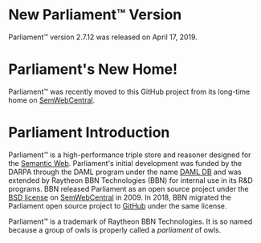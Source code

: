 # New Parliament™ Version

Parliament™ version 2.7.12 was released on April 17, 2019.

# Parliament's New Home!

Parliament™ was recently moved to this GitHub project from its long-time home on [SemWebCentral](http://parliament.semwebcentral.org/).

# Parliament Introduction

Parliament™ is a high-performance triple store and reasoner designed for the [Semantic Web](http://www.w3.org/2001/sw/).  Parliament's initial development was funded by the DARPA through the DAML program under the name [DAML DB](http://www.daml.org/2001/09/damldb/) and was extended by Raytheon BBN Technologies (BBN) for internal use in its R&D programs.  BBN released Parliament as an open source project under the [BSD license](http://opensource.org/licenses/bsd-license.php) on [SemWebCentral](http://parliament.semwebcentral.org/) in 2009.  In 2018, BBN migrated the Parliament open source project to [GitHub](https://github.com/SemWebCentral/parliament) under the same license.

Parliament™ is a trademark of Raytheon BBN Technologies.  It is so named because a group of owls is properly called a _parliament_ of owls.
